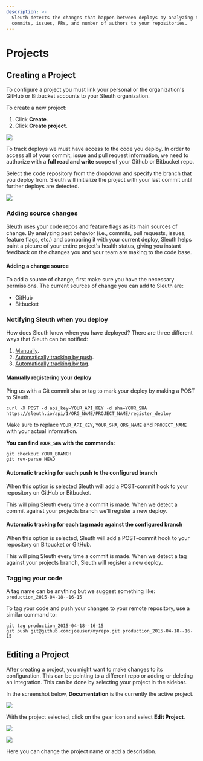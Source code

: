 ```yaml
---
description: >-
  Sleuth detects the changes that happen between deploys by analyzing the
  commits, issues, PRs, and number of authors to your repositories.
---
```


# Projects

## Creating a Project

To configure a project you must link your personal or the organization's GitHub or Bitbucket accounts to your Sleuth organization.

To create a new project:

1. Click **Create**. 
2. Click **Create project**.

![](.gitbook/assets/create-new-project%20%281%29.png)

To track deploys we must have access to the code you deploy. In order to access all of your commit, issue and pull request information, we need to authorize with a **full read and write** scope of your Github or Bitbucket repo.

Select the code repository from the dropdown and specify the branch that you deploy from. Sleuth will initialize the project with your last commit until further deploys are detected. 

![](.gitbook/assets/edit-deployment.png)

### Adding source changes <a id="telling-us-when-you-deploy"></a>

Sleuth uses your code repos and feature flags as its main sources of change. By analyzing past behavior \(i.e., commits, pull requests, issues, feature flags, etc.\) and comparing it with your current deploy, Sleuth helps paint a picture of your entire project's health status, giving you instant feedback on the changes you and your team are making to the code base. 

#### Adding a change source

To add a source of change, first make sure you have the necessary permissions. The current sources of change you can add to Sleuth are: 

* GitHub
* Bitbucket

### Notifying Sleuth when you deploy <a id="telling-us-when-you-deploy"></a>

How does Sleuth know when you have deployed? There are three different ways that Sleuth can be notified: 

1. [Manually](projects.md#manually-registering-your-deploy).
2. [Automatically tracking by push](projects.md#automatic-tracking-for-each-push-to-the-configured-branch).
3. [Automatically tracking by tag](projects.md#automatic-tracking-for-each-tag-made-against-the-configured-branch). 

#### Manually registering your deploy

Ping us with a Git commit sha or tag to mark your deploy by making a POST to Sleuth.

```text
curl -X POST -d api_key=YOUR_API_KEY -d sha=YOUR_SHA https://sleuth.io/api/1/ORG_NAME/PROJECT_NAME/register_deploy
```

Make sure to replace `YOUR_API_KEY`, `YOUR_SHA`, `ORG_NAME` and `PROJECT_NAME` with your actual information.

**You can find `YOUR_SHA` with the commands:**

```text
git checkout YOUR_BRANCH
git rev-parse HEAD
```

#### Automatic tracking for each push to the configured branch

When this option is selected Sleuth will add a POST-commit hook to your repository on GitHub or Bitbucket.

This will ping Sleuth every time a commit is made. When we detect a commit against your projects branch we'll register a new deploy.

#### Automatic tracking for each tag made against the configured branch

When this option is selected, Sleuth will add a POST-commit hook to your repository on Bitbucket or GitHub.

This will ping Sleuth every time a commit is made. When we detect a tag against your projects branch, Sleuth will register a new deploy.

### Tagging your code <a id="how-to-tag-your-code"></a>

A tag name can be anything but we suggest something like: `production_2015-04-18--16-15`

To tag your code and push your changes to your remote repository, use a similar command to:

```text
git tag production_2015-04-18--16-15
git push git@github.com:joeuser/myrepo.git production_2015-04-18--16-15
```

## Editing a Project

After creating a project, you might want to make changes to its configuration. This can be pointing to a different repo or adding or deleting an integration. This can be done by selecting your project in the sidebar.

In the screenshot below, **Documentation** is the currently the active project. 

![](.gitbook/assets/project-select.png)

With the project selected, click on the gear icon and select **Edit Project**. 

![](.gitbook/assets/edit-project.png)

![](.gitbook/assets/edit-project-detail.png)

Here you can change the project name or add a description.

